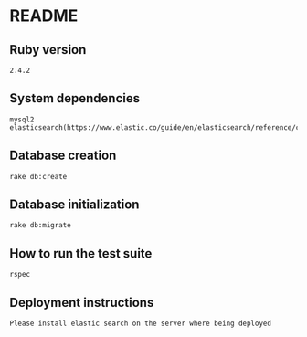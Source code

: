 # README

Ruby version
--------
    2.4.2

System dependencies
--------
    mysql2
    elasticsearch(https://www.elastic.co/guide/en/elasticsearch/reference/current/setup.html)

Database creation
--------
    rake db:create

Database initialization
--------
    rake db:migrate

How to run the test suite
--------
    rspec

Deployment instructions
--------
    Please install elastic search on the server where being deployed
